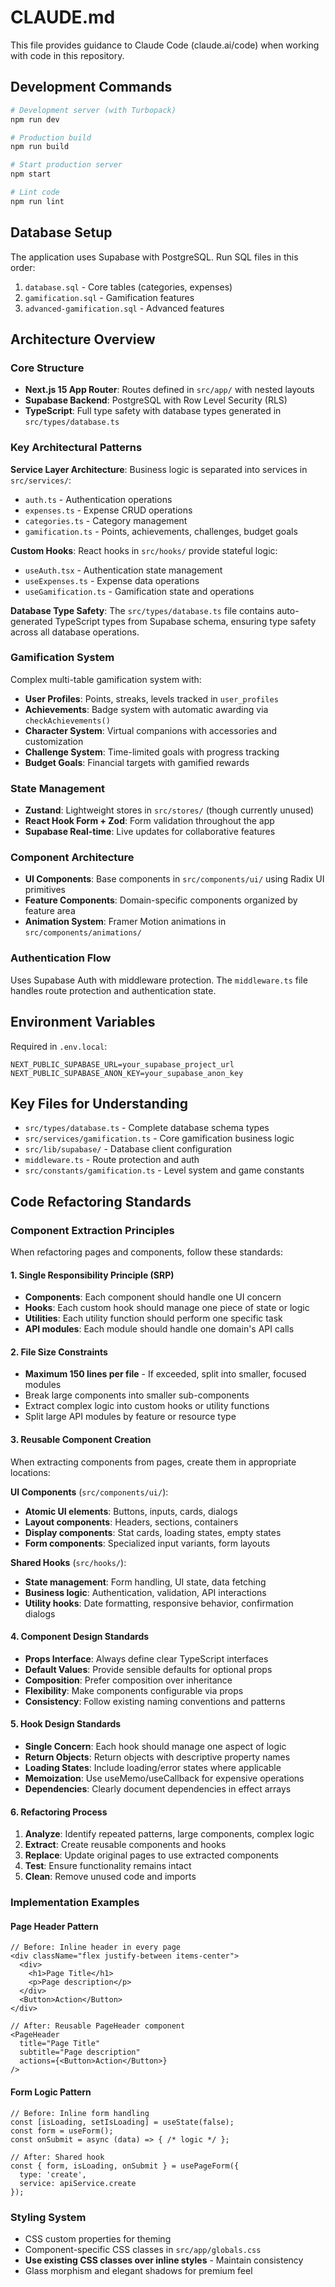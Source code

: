 # CLAUDE.md

This file provides guidance to Claude Code (claude.ai/code) when working with code in this repository.

## Development Commands

```bash
# Development server (with Turbopack)
npm run dev

# Production build
npm run build

# Start production server
npm start

# Lint code
npm run lint
```

## Database Setup

The application uses Supabase with PostgreSQL. Run SQL files in this order:
1. `database.sql` - Core tables (categories, expenses)
2. `gamification.sql` - Gamification features 
3. `advanced-gamification.sql` - Advanced features

## Architecture Overview

### Core Structure
- **Next.js 15 App Router**: Routes defined in `src/app/` with nested layouts
- **Supabase Backend**: PostgreSQL with Row Level Security (RLS)
- **TypeScript**: Full type safety with database types generated in `src/types/database.ts`

### Key Architectural Patterns

**Service Layer Architecture**: Business logic is separated into services in `src/services/`:
- `auth.ts` - Authentication operations
- `expenses.ts` - Expense CRUD operations  
- `categories.ts` - Category management
- `gamification.ts` - Points, achievements, challenges, budget goals

**Custom Hooks**: React hooks in `src/hooks/` provide stateful logic:
- `useAuth.tsx` - Authentication state management
- `useExpenses.ts` - Expense data operations
- `useGamification.ts` - Gamification state and operations

**Database Type Safety**: The `src/types/database.ts` file contains auto-generated TypeScript types from Supabase schema, ensuring type safety across all database operations.

### Gamification System
Complex multi-table gamification system with:
- **User Profiles**: Points, streaks, levels tracked in `user_profiles`
- **Achievements**: Badge system with automatic awarding via `checkAchievements()`
- **Character System**: Virtual companions with accessories and customization
- **Challenge System**: Time-limited goals with progress tracking
- **Budget Goals**: Financial targets with gamified rewards

### State Management
- **Zustand**: Lightweight stores in `src/stores/` (though currently unused)
- **React Hook Form + Zod**: Form validation throughout the app
- **Supabase Real-time**: Live updates for collaborative features

### Component Architecture
- **UI Components**: Base components in `src/components/ui/` using Radix UI primitives
- **Feature Components**: Domain-specific components organized by feature area
- **Animation System**: Framer Motion animations in `src/components/animations/`

### Authentication Flow
Uses Supabase Auth with middleware protection. The `middleware.ts` file handles route protection and authentication state.

## Environment Variables

Required in `.env.local`:
```
NEXT_PUBLIC_SUPABASE_URL=your_supabase_project_url
NEXT_PUBLIC_SUPABASE_ANON_KEY=your_supabase_anon_key
```

## Key Files for Understanding

- `src/types/database.ts` - Complete database schema types
- `src/services/gamification.ts` - Core gamification business logic
- `src/lib/supabase/` - Database client configuration
- `middleware.ts` - Route protection and auth
- `src/constants/gamification.ts` - Level system and game constants



## Code Refactoring Standards

### Component Extraction Principles
When refactoring pages and components, follow these standards:

#### 1. Single Responsibility Principle (SRP)
- **Components**: Each component should handle one UI concern
- **Hooks**: Each custom hook should manage one piece of state or logic  
- **Utilities**: Each utility function should perform one specific task
- **API modules**: Each module should handle one domain's API calls

#### 2. File Size Constraints
- **Maximum 150 lines per file** - If exceeded, split into smaller, focused modules
- Break large components into smaller sub-components
- Extract complex logic into custom hooks or utility functions
- Split large API modules by feature or resource type

#### 3. Reusable Component Creation
When extracting components from pages, create them in appropriate locations:

**UI Components** (`src/components/ui/`):
- **Atomic UI elements**: Buttons, inputs, cards, dialogs
- **Layout components**: Headers, sections, containers
- **Display components**: Stat cards, loading states, empty states
- **Form components**: Specialized input variants, form layouts

**Shared Hooks** (`src/hooks/`):
- **State management**: Form handling, UI state, data fetching
- **Business logic**: Authentication, validation, API interactions
- **Utility hooks**: Date formatting, responsive behavior, confirmation dialogs

#### 4. Component Design Standards
- **Props Interface**: Always define clear TypeScript interfaces
- **Default Values**: Provide sensible defaults for optional props
- **Composition**: Prefer composition over inheritance
- **Flexibility**: Make components configurable via props
- **Consistency**: Follow existing naming conventions and patterns

#### 5. Hook Design Standards
- **Single Concern**: Each hook should manage one aspect of logic
- **Return Objects**: Return objects with descriptive property names
- **Loading States**: Include loading/error states where applicable
- **Memoization**: Use useMemo/useCallback for expensive operations
- **Dependencies**: Clearly document dependencies in effect arrays

#### 6. Refactoring Process
1. **Analyze**: Identify repeated patterns, large components, complex logic
2. **Extract**: Create reusable components and hooks
3. **Replace**: Update original pages to use extracted components
4. **Test**: Ensure functionality remains intact
5. **Clean**: Remove unused code and imports

### Implementation Examples

#### Page Header Pattern
```tsx
// Before: Inline header in every page
<div className="flex justify-between items-center">
  <div>
    <h1>Page Title</h1>
    <p>Page description</p>
  </div>
  <Button>Action</Button>
</div>

// After: Reusable PageHeader component
<PageHeader 
  title="Page Title"
  subtitle="Page description" 
  actions={<Button>Action</Button>}
/>
```

#### Form Logic Pattern
```tsx
// Before: Inline form handling
const [isLoading, setIsLoading] = useState(false);
const form = useForm();
const onSubmit = async (data) => { /* logic */ };

// After: Shared hook
const { form, isLoading, onSubmit } = usePageForm({ 
  type: 'create',
  service: apiService.create 
});
```

### Styling System
- CSS custom properties for theming
- Component-specific CSS classes in `src/app/globals.css`
- **Use existing CSS classes over inline styles** - Maintain consistency
- Glass morphism and elegant shadows for premium feel
